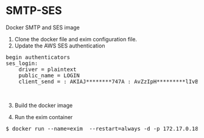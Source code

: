 # SMTP-SES
Docker SMTP and SES image

1. Clone the docker file and exim configuration file.
2. Update the AWS SES authentication


 <pre>
begin authenticators
ses_login:
	driver = plaintext
	public_name = LOGIN
	client_send = : AKIAJ********747A : AvZzIpH*********lIvBzEG

 </pre>
3. Build the docker image

4. Run the exim container
 <pre>
$ docker run --name=exim  --restart=always -d -p 172.17.0.18:25:25 -e PRIMARY_HOST="Host-name" -e ALLOWED_HOSTS="*" ankurgla22/exim-ses
 </pre>
